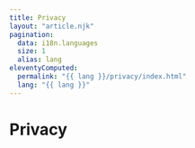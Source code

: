 ```yaml
---
title: Privacy
layout: "article.njk"
pagination:
  data: i18n.languages
  size: 1
  alias: lang
eleventyComputed:
  permalink: "{{ lang }}/privacy/index.html"
  lang: "{{ lang }}"
---
```


# Privacy

